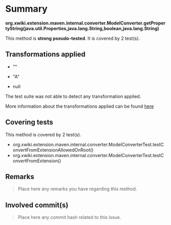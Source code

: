 # Summary
**org.xwiki.extension.maven.internal.converter.ModelConverter.getPropertyString(java.util.Properties,java.lang.String,boolean,java.lang.String)**

This method is **strong pseudo-tested**.
It is covered by 2 test(s). 


## Transformations applied

- &quot;&quot;

- &quot;A&quot;

- null


The test suite was not able to detect any transformation applied.

More information about the transformations applied can be found [here](https://github.com/STAMP-project/pitest-descartes)

## Covering tests
This method is covered by 2 test(s).
* org.xwiki.extension.maven.internal.converter.ModelConverterTest.testConvertFromExtensionAllowedOnRoot()
* org.xwiki.extension.maven.internal.converter.ModelConverterTest.testConvertFromExtension()


## Remarks
> Place here any remarks you have regarding this method.

## Involved commit(s)

> Place here any commit hash related to this issue.
